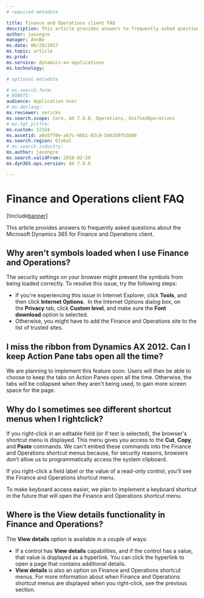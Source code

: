 ```yaml
---
# required metadata

title: Finance and Operations client FAQ
description: This article provides answers to frequently asked questions about the Microsoft Dynamics 365 for Finance and Operations client.
author: jasongre
manager: AnnBe
ms.date: 06/20/2017
ms.topic: article
ms.prod: 
ms.service: dynamics-ax-applications
ms.technology: 

# optional metadata

# ms.search.form: 
# ROBOTS: 
audience: Application User
# ms.devlang: 
ms.reviewer: sericks
ms.search.scope: Core, AX 7.0.0, Operations, UnifiedOperations
# ms.tgt_pltfrm: 
ms.custom: 12334
ms.assetid: a9a57f0e-a67c-46b1-83c9-5d6350fb3b86
ms.search.region: Global
# ms.search.industry: 
ms.author: jasongre
ms.search.validFrom: 2016-02-28
ms.dyn365.ops.version: AX 7.0.0

---
```


# Finance and Operations client FAQ

[!include[banner](../includes/banner.md)]


This article provides answers to frequently asked questions about the Microsoft Dynamics 365 for Finance and Operations client.

Why aren't symbols loaded when I use Finance and Operations?
-----------------------------------------------------------------

The security settings on your browser might prevent the symbols from being loaded correctly. To resolve this issue, try the following steps:

-   If you're experiencing this issue in Internet Explorer, click **Tools**, and then click **Internet Options**.  In the Internet Options dialog box, on the **Privacy** tab, click **Custom level**, and make sure the **Font download** option is selected.
-   Otherwise, you might have to add the Finance and Operations site to the list of trusted sites.

## I miss the ribbon from Dynamics AX 2012. Can I keep Action Pane tabs open all the time?
We are planning to implement this feature soon. Users will then be able to choose to keep the tabs on Action Panes open all the time. Otherwise, the tabs will be collapsed when they aren't being used, to gain more screen space for the page.

## Why do I sometimes see different shortcut menus when I rightclick?
If you right-click in an editable field (or if text is selected), the browser's shortcut menu is displayed. This menu gives you access to the **Cut**, **Copy**, and **Paste** commands. We can't embed these commands into the Finance and Operations shortcut menus because, for security reasons, browsers don’t allow us to programmatically access the system clipboard.

If you right-click a field label or the value of a read-only control, you'll see the Finance and Operations shortcut menu.

To make keyboard access easier, we plan to implement a keyboard shortcut in the future that will open the Finance and Operations shortcut menu.

## Where is the View details functionality in Finance and Operations?
The **View details** option is available in a couple of ways:

-   If a control has **View details** capabilities, and if the control has a value, that value is displayed as a hyperlink. You can click the hyperlink to open a page that contains additional details.
-   **View details** is also an option on Finance and Operations shortcut menus. For more information about when Finance and Operations shortcut menus are displayed when you right-click, see the previous section.




